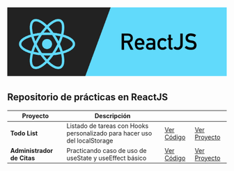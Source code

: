 <h1 align="center">
  <a href="#">
    <img src="react_banner.png">
  </a>
</h1>

## Repositorio de prácticas en ReactJS

| Proyecto                   | Descripción                                                               |                                                                                                |                                                                                          |
| -------------------------- | ------------------------------------------------------------------------- | ---------------------------------------------------------------------------------------------- | ---------------------------------------------------------------------------------------- |
| **Todo List**              | Listado de tareas con Hooks personalizado para hacer uso del localStorage | [Ver Código](https://github.com/JFelixZuniga/React_Practice/tree/gh-pages/todo-list)           | [Ver Proyecto](https://jfelixzuniga.github.io/React_Practice/todo-list/build/)           |
| **Administrador de Citas** | Practicando caso de uso de useState y useEffect básico                    | [Ver Código](https://github.com/JFelixZuniga/React_Practice/tree/gh-pages/administrador-citas) | [Ver Proyecto](https://jfelixzuniga.github.io/React_Practice/administrador-citas/build/) |
